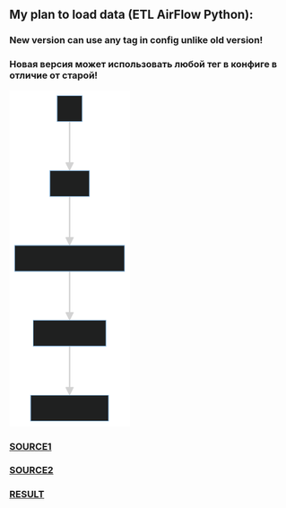 ## My plan to load data (ETL AirFlow Python):

### New version can use any tag in config unlike old version!
### Новая версия может использовать любой тег в конфиге в отличие от старой!

<img src="photo_Description/Plan.svg" alt="alt text" height="600"/>

### [SOURCE1](https://hakibenita.com/fast-load-data-python-postgresql)
### [SOURCE2](https://mermaid.live/edit#pako:eNp1kWFrwjAQhv_KERA20D_QDwNbpwyEOea3VuTWXtqsba4k6USs_32J3YQpy6fk3ve5vJecRM4FiUhMJiAbPuQVGgfbRaZ9Iax5mlRGWdei3cFs9jSsyEHLmo4DxA8rBltx1yldPl6ROPggOa2Dk8BVStfnq5pcurxqGmCRrrFz3O1uxO2BB3hO1aby99yJlSHPLlOJkcRZjgYSNN6V6b8DjOnnm5dLbhg-LWufOY17KSkAl6y_x9GT268BkrRhLPYOPxraS8PtXqqGfoB_xBGfK7P0GWCLtg7jJQ33BayYyyt_Uxy5WJVvPZljmHoUYM1c-1hiKloyLarC_9EptMiEq6ilTER-W6CpM5Hps_dh7_j9qHMROdPTVPRdgY4WCkuDrfBv1Vg6fwOTgKAh)


### [RESULT](photo_Description/WB_pars_(копия).pdf)